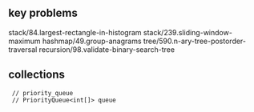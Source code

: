 ## key problems
stack/84.largest-rectangle-in-histogram
stack/239.sliding-window-maximum
hashmap/49.group-anagrams
tree/590.n-ary-tree-postorder-traversal
recursion/98.validate-binary-search-tree

## collections
```
 // priority_queue
 // PriorityQueue<int[]> queue
```